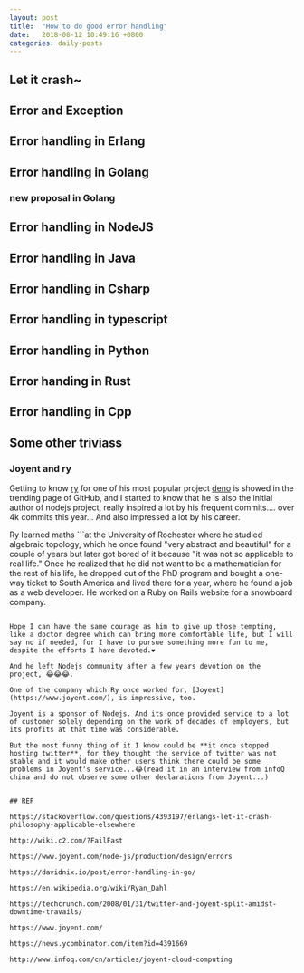 ```yaml
---
layout: post
title:  "How to do good error handling"
date:   2018-08-12 10:49:16 +0800
categories: daily-posts
---
```


## Let it crash~

## Error and Exception

## Error handling in Erlang

## Error handling in Golang

### new proposal in Golang

## Error handling in NodeJS

## Error handling in Java

## Error handling in Csharp

## Error handling in typescript

## Error handling in Python

## Error handing in Rust

## Error handling in Cpp


## Some other triviass
### Joyent and ry
Getting to know [ry](https://github/com/ry) for one of his most popular project [deno](https://github.com/denoland/deno) is showed in the trending page of GitHub, and I started to know that he is also the initial author of nodejs project, really inspired a lot by his frequent commits.... over 4k commits this year... And also impressed a lot by his career. 

Ry learned maths ```at the University of Rochester where he studied algebraic topology, which he once found "very abstract and beautiful" for a couple of years but later got bored of it because "it was not so applicable to real life." 
Once he realized that he did not want to be a mathematician for the rest of his life, he dropped out of the PhD program and bought a one-way ticket to South America and lived there for a year, where he found a job as a web developer. He worked on a Ruby on Rails website for a snowboard company.
```

Hope I can have the same courage as him to give up those tempting, like a doctor degree which can bring more comfortable life, but I will say no if needed, for I have to pursue something more fun to me, despite the efforts I have devoted.❤

And he left Nodejs community after a few years devotion on the project, 😂😂😂.

One of the company which Ry once worked for, [Joyent](https://www.joyent.com/), is impressive, too.

Joyent is a sponsor of Nodejs. And its once provided service to a lot of customer solely depending on the work of decades of employers, but its profits at that time was considerable.

But the most funny thing of it I know could be **it once stopped hosting twitter**, for they thought the service of twitter was not stable and it would make other users think there could be some problems in Joyent's service...😂(read it in an interview from infoQ china and do not observe some other declarations from Joyent...)


## REF

https://stackoverflow.com/questions/4393197/erlangs-let-it-crash-philosophy-applicable-elsewhere

http://wiki.c2.com/?FailFast

https://www.joyent.com/node-js/production/design/errors

https://davidnix.io/post/error-handling-in-go/

https://en.wikipedia.org/wiki/Ryan_Dahl

https://techcrunch.com/2008/01/31/twitter-and-joyent-split-amidst-downtime-travails/

https://www.joyent.com/

https://news.ycombinator.com/item?id=4391669

http://www.infoq.com/cn/articles/joyent-cloud-computing